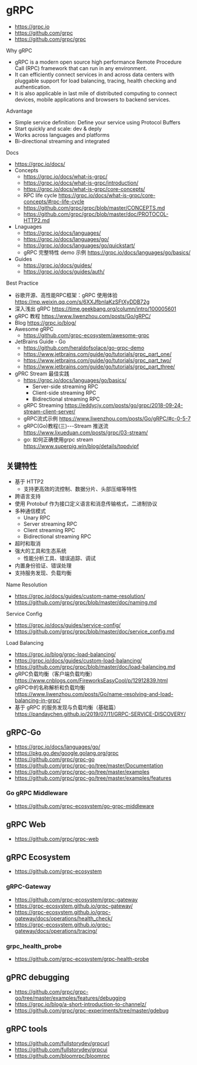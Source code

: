 # gRPC
- https://grpc.io
- https://github.com/grpc
- https://github.com/grpc/grpc

Why gRPC
- gRPC is a modern open source high performance Remote Procedure Call (RPC) framework that can run in any environment.
- It can efficiently connect services in and across data centers with pluggable support for load balancing, tracing, health checking and authentication.
- It is also applicable in last mile of distributed computing to connect devices, mobile applications and browsers to backend services.

Advantage
- Simple service definition: Define your service using Protocol Buffers
- Start quickly and scale: dev & deply
- Works across languages and platforms
- Bi-directional streaming and integrated

Docs
- https://grpc.io/docs/
- Concepts
  - https://grpc.io/docs/what-is-grpc/
  - https://grpc.io/docs/what-is-grpc/introduction/
  - https://grpc.io/docs/what-is-grpc/core-concepts/
  - RPC life cycle https://grpc.io/docs/what-is-grpc/core-concepts/#rpc-life-cycle
  - https://github.com/grpc/grpc/blob/master/CONCEPTS.md
  - https://github.com/grpc/grpc/blob/master/doc/PROTOCOL-HTTP2.md
- Lnaguages
  - https://grpc.io/docs/languages/
  - https://grpc.io/docs/languages/go/
  - https://grpc.io/docs/languages/go/quickstart/
  - gRPC 完整特性 demo 示例 https://grpc.io/docs/languages/go/basics/
- Guides
  - https://grpc.io/docs/guides/
  - https://grpc.io/docs/guides/auth/

Best Practice
- 谷歌开源、高性能RPC框架：gRPC 使用体验 https://mp.weixin.qq.com/s/6XXJfbnIaKzSFtXyDDB72g
- 深入浅出 gRPC https://time.geekbang.org/column/intro/100005601
- gRPC 教程 https://www.liwenzhou.com/posts/Go/gRPC/
- Blog https://grpc.io/blog/
- Awesome gRPC
  - https://github.com/grpc-ecosystem/awesome-grpc
- JetBrains Guide - Go
  - https://github.com/heraldofsolace/go-grpc-demo
  - https://www.jetbrains.com/guide/go/tutorials/grpc_part_one/
  - https://www.jetbrains.com/guide/go/tutorials/grpc_part_two/
  - https://www.jetbrains.com/guide/go/tutorials/grpc_part_three/
- gPRC Stream 最佳实践
  - https://grpc.io/docs/languages/go/basics/
    - Server-side streaming RPC
    - Client-side streaming RPC
    - Bidirectional streaming RPC
  - gRPC Streaming https://eddycjy.com/posts/go/grpc/2018-09-24-stream-client-server/
  - gRPC流式示例 https://www.liwenzhou.com/posts/Go/gRPC/#c-0-5-7
  - gRPC(Go)教程(三)---Stream 推送流 https://www.lixueduan.com/posts/grpc/03-stream/
  - go: 如何正确使用grpc stream https://www.superpig.win/blog/details/tppdvipf


## 关键特性
- 基于 HTTP2
  - 支持更高效的流控制、数据分片、头部压缩等特性
- 跨语言支持
- 使用 Protobuf 作为接口定义语言和消息传输格式，二进制协议
- 多种通信模式
  - Unary RPC
  - Server streaming RPC
  - Client streaming RPC
  - Bidirectional streaming RPC
- 超时和取消
- 强大的工具和生态系统
  - 性能分析工具、错误追踪、调试
- 内置身份验证、错误处理
- 支持服务发现、负载均衡

Name Resolution
- https://grpc.io/docs/guides/custom-name-resolution/
- https://github.com/grpc/grpc/blob/master/doc/naming.md

Service Config
- https://grpc.io/docs/guides/service-config/
- https://github.com/grpc/grpc/blob/master/doc/service_config.md

Load Balancing
  - https://grpc.io/blog/grpc-load-balancing/
  - https://grpc.io/docs/guides/custom-load-balancing/
  - https://github.com/grpc/grpc/blob/master/doc/load-balancing.md
  - gRPC负载均衡（客户端负载均衡）https://www.cnblogs.com/FireworksEasyCool/p/12912839.html
  - gRPC中的名称解析和负载均衡 https://www.liwenzhou.com/posts/Go/name-resolving-and-load-balancing-in-grpc/
  - 基于 gRPC 的服务发现与负载均衡（基础篇）https://pandaychen.github.io/2019/07/11/GRPC-SERVICE-DISCOVERY/


## gRPC-Go
- https://grpc.io/docs/languages/go/
- https://pkg.go.dev/google.golang.org/grpc
- https://github.com/grpc/grpc-go
- https://github.com/grpc/grpc-go/tree/master/Documentation
- https://github.com/grpc/grpc-go/tree/master/examples
- https://github.com/grpc/grpc-go/tree/master/examples/features

### Go gRPC Middleware
- https://github.com/grpc-ecosystem/go-grpc-middleware


## gRPC Web
- https://github.com/grpc/grpc-web


## gRPC Ecosystem
- https://github.com/grpc-ecosystem

### gRPC-Gateway
- https://github.com/grpc-ecosystem/grpc-gateway
- https://grpc-ecosystem.github.io/grpc-gateway/
- https://grpc-ecosystem.github.io/grpc-gateway/docs/operations/health_check/
- https://grpc-ecosystem.github.io/grpc-gateway/docs/operations/tracing/

### grpc_health_probe
- https://github.com/grpc-ecosystem/grpc-health-probe


## gPRC debugging
- https://github.com/grpc/grpc-go/tree/master/examples/features/debugging
- https://grpc.io/blog/a-short-introduction-to-channelz/
- https://github.com/grpc/grpc-experiments/tree/master/gdebug


## gRPC tools
- https://github.com/fullstorydev/grpcurl
- https://github.com/fullstorydev/grpcui
- https://github.com/bloomrpc/bloomrpc
